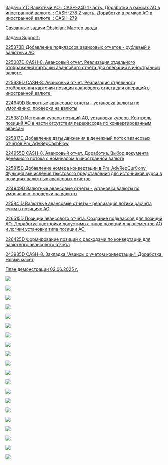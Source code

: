 <u>Задачи YT:<u>
[Валютный АО : CASH-240](https://yt.surgutneftegas.ru:4443/issue/CASH-240)
[1 часть. Доработки в рамках АО в иностранной валюте. : CASH-278](https://yt.surgutneftegas.ru:4443/issue/CASH-278)
[2 часть. Доработки в рамках АО в иностранной валюте. : CASH-279](https://yt.surgutneftegas.ru:4443/issue/CASH-279)


<u>Связанные задачи Obsidian:</u>
[Мастер ввода](Мастер%20ввода.md)

<u>Задачи Support:</u>
<p>225373D Добавление подклассов авансовых отчетов - рублевый и валютный АО</p>
<p>225087D CASH-8. Авансовый отчет. Реализация отдельного отображения карточки авансового отчета для операций в иностранной валюте.</p>
<p>225639D CASH-8. Авансовый отчет. Реализация отдельного отображения карточки позиции авансового отчета для операций в иностранной валюте.</p>
<p>224949D Валютные авансовые отчеты - установка валюты по умолчанию, проверки на валюты</p>
<p>225381D Источник курсов позиций АО, установка курсов. Контроль позиций АО в части отсутствия перерасхода по конвертированным авансам</p>
<p>225817D Добавление даты движения в денежный поток авансовых отчетов Pm_AdvRepCashFlow</p>
<p>224955D CASH-8. Авансовый отчет. Доработка. Выбор документа денежного потока с номиналом в иностранной валюте</p>
<p>225815D Добавление номера конвертации в Pm_AdvRepCurConv. Функция вычисления текстового представления для источников курса в позициях валютных авансовых отчетов</p>
<p>224949D Валютные авансовые отчеты - установка валюты по умолчанию, проверки на валюты</p>
<p>225841D Валютные авансовые отчеты - реализация логики расчета сумм в позициях АО</p>
<p>226515D Позиции авансового отчета. Создание подклассов для позиций АО. Доработка настройки допустимых типов позиций для элементов АО и логики установки типа позиции АО.</p>
<p>226425D Формирование позиций с расходами по конвертации для валютного авансового отчета</p>
<p>243985D CASH-8. Закладка "Авансы с учетом конвертации". Доработка. Новый макет</p>

План демонстрации 02.06.2025 г.

![](eXpress_OuCE3Qeyta.png)



![](eXpress_Yix7MvwrdC.png)

![](msedge_tplOUiMUSJ.png)

![](Pasted%20image%2020250627083124.png)


![](Pasted%20image%2020250703102055.png)

![](Pasted%20image%2020250723110115.png)

![](Pasted%20image%2020250723110009.png)

![](Pasted%20image%2020250731141432.png)

![](Pasted%20image%2020250731141458.png)

![](Pasted%20image%2020250731141727.png)

![](Pasted%20image%2020250731141746.png)

![](Pasted%20image%2020250807104058.png)

![](Pasted%20image%2020250807104121.png)

![](Pasted%20image%2020250807104141.png)

![](Pasted%20image%2020250807104203.png)

![](Pasted%20image%2020250807105445.png)

![](Pasted%20image%2020250912153728.png)

![](Pasted%20image%2020250912181357.png)

![](Pasted%20image%2020251002144022.png)

![](Pasted%20image%2020251002144028.png)























